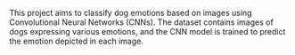 This project aims to classify dog emotions based on images using Convolutional Neural Networks (CNNs). The dataset contains images of dogs expressing various emotions, and the CNN model is trained to predict the emotion depicted in each image.
